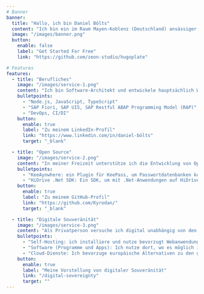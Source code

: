 ```yaml
---
# Banner
banner:
  title: "Hallo, ich bin Daniel Bölts"
  content: "Ich bin ein im Raum Mayen-Koblenz (Deutschland) ansässiger Software Engineer (Programmierer), der hier seine Gedanken teilt."
  image: "/images/banner.png"
  button:
    enable: false
    label: "Get Started For Free"
    link: "https://github.com/zeon-studio/hugoplate"

# Features
features:
  - title: "Berufliches"
    image: "/images/service-1.png"
    content: "Ich bin Software-Architekt und entwickele hauptsächlich Webanwendungen mit SAP Fiori. Meine Kernfähigkeiten sind:"
    bulletpoints:
      - "Node.js, JavaScript, TypeScript"
      - "SAP Fiori, SAP UI5, SAP Restful ABAP Programming Model (RAP)"
      - "DevOps, CI/DI"
    button:
      enable: true
      label: "Zu meinem LinkedIn-Profil"
      link: "https://www.linkedin.com/in/daniel-bölts"
      target: "_blank"

  - title: "Open Source"
    image: "/images/service-2.png"
    content: "In meiner Freizeit unterstütze ich die Entwicklung von Open Source Software. Meine eigenen Projekte sind:"
    bulletpoints:
      - "KeeAynwhere: ein Plugin für KeePass, um Passwortdatenbanken komfortabel in Cloud-Diensten zu speichern."
      - "HiDrive .Net SDK: Ein SDK, um mit .Net-Anwendungen auf HiDrive-Speicher zugreifen zu können."
    button:
      enable: true
      label: "Zu meinem GitHub-Profil"
      link: "https://github.com/Kyrodan/"
      target: "_blank"

  - title: "Digitale Souveränität"
    image: "/images/service-3.png"
    content: "Als Privatperson versuche ich digital unabhängig von den großen (amerikanischen) Konzernen zu sein. Dies versuche ich durft folgende Strategien umzusetzen:"
    bulletpoints:
      - "Self-Hosting: ich installiere und nutze bevorzugt Webanwendungen auf der von mir kontrollierten Infrastruktur (z. B. meinem Homeserver oder NAS zu Hause)"
      - "Software (Programme und Apps): Ich nutze dort, wo es möglich ist, Open Source Software."
      - "Cloud-Dienste: Ich bevorzuge europäische Alternativen zu den großen amerikanischen Diensten. Sollte noch keine europäische Alternative existieren, so greife ich möglichst auf Dienste zurück, die durch gemeinnützige Stiftungen oder ähnliches finanziert ist."
    button:
      enable: true
      label: "Meine Vorstellung von digitaler Souveränität"
      link: "/digital-sovereignty"
      target: ""
---
```


